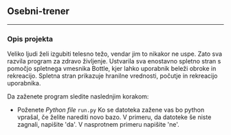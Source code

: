 ## Osebni-trener
___
### Opis projekta

Veliko ljudi želi izgubiti telesno težo, vendar jim to nikakor ne uspe. Zato sva razvila program za zdravo življenje. Ustvarila sva enostavno spletno stran s pomočjo spletnega vmesnika Bottle, kjer lahko uporabnik beleži obroke in rekreacijo. Spletna stran prikazuje hranilne vrednosti, počutje in rekreacijo uporabnika.

Da zaženete program sledite naslednjim korakom:
- Poženete <i>Python file</i> <code>run.py</code>
Ko se datoteka zažene vas bo python vprašal, če želite narediti novo bazo. V primeru, da datoteke še niste zagnali, napišite 'da'. V nasprotnem primeru napišite 'ne'.
